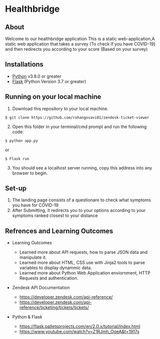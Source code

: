# Healthbridge

## About

Welcome to our healthbridge application 
This is a static web-application,A static web application that takes a survey (To check if you have COVID-19) and then redirects you according to your score (Based on your survey)

## Installations

- [Python](https://www.python.org/downloads/) v3.8.0 or greater
- [Flask](https://flask.palletsprojects.com/en/2.0.x/installation/#install-flask) (Python Version 3.7 or greater)

## Running on your local machine

1. Download this repository to your local machine. 

```
$ git clone https://github.com/rohangosavi01/zendesk-ticket-viewer
```

2. Open this folder in your terminal/cmd prompt and run the following code:
```
$ python app.py
```
or 
```
$ Flask run
```
3. You should see a localhost server running, copy this address into any browser to begin.

## Set-up 

1. The landing page consists of a questionare to check what symptoms you have for COVID-19 
2. After Submitting, it redirects you to your options according to your symptoms ranked closest to your distance


## Refrences and Learning Outcomes

- Learning Outcomes 
    - Learned more about API requests, how to parse JSON data and manipulate it.
    - Learned more about HTML, CSS use with Jinja2 tools to parse variables to display dynammic data. 
    - Learned more about Python Web Application enviornment, HTTP Requests and authentication.

- Zendesk API Documentation    
    - https://developer.zendesk.com/api-reference/
    - https://developer.zendesk.com/api-reference/ticketing/tickets/tickets/

- Python & Flask 
    - https://flask.palletsprojects.com/en/2.0.x/tutorial/index.html
    - https://www.youtube.com/watch?v=Z1RJmh_OqeA&t=1917s






